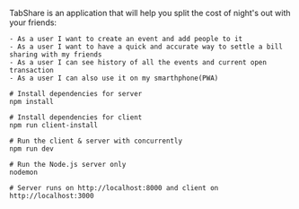 TabShare is an application that will help you split the cost of night's out with your friends:

```
- As a user I want to create an event and add people to it 
- As a user I want to have a quick and accurate way to settle a bill sharing with my friends
- As a user I can see history of all the events and current open transaction
- As a user I can also use it on my smarthphone(PWA)
```

```
# Install dependencies for server
npm install

# Install dependencies for client
npm run client-install

# Run the client & server with concurrently
npm run dev

# Run the Node.js server only
nodemon

# Server runs on http://localhost:8000 and client on http://localhost:3000
```

